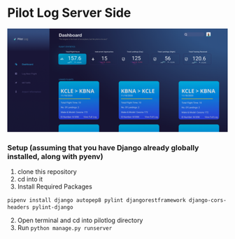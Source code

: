 # Pilot Log Server Side

<img src="pilotLogDesign2.png" >

### Setup (assuming that you have Django already globally installed, along with pyenv)
1. clone this repository
2. cd into it 
2. Install Required Packages
```
pipenv install django autopep8 pylint djangorestframework django-cors-headers pylint-django

```
2. Open terminal and cd into pilotlog directory 
3. Run ```python manage.py runserver```
